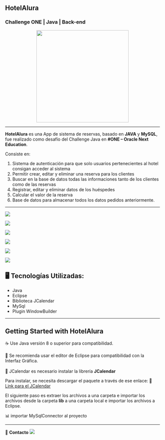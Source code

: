 ## HotelAlura
<h3> Challenge ONE | Java | Back-end </h3>


<p align="center" >
     <img width="300" heigth="300" src="https://user-images.githubusercontent.com/91544872/189419040-c093db78-c970-4960-8aca-ffcc11f7ffaf.png">
</p>

---

<strong>HotelAlura</strong> es una App de sistema de reservas, basado en  <strong>JAVA</strong> y <strong>MySQL</strong>, fue realizado como desafío del Challenge Java en <strong>#ONE – Oracle Next Education</strong>.

Consiste en:

1. Sistema de autenticación para que solo usuarios pertenecientes al hotel consigan acceder al sistema
2. Permitir crear, editar y eliminar una reserva para los clientes
3. Buscar en la base de datos todas las informaciones tanto de los clientes como de las reservas
4. Registrar, editar y eliminar datos de los huéspedes
5. Calcular el valor de la reserva
6. Base de datos para almacenar todos los datos pedidos anteriormente.

---

![](https://user-images.githubusercontent.com/99347883/211170224-a286f0dd-cf49-40d2-ae8a-18109cfbe8f2.png)

![](https://user-images.githubusercontent.com/99347883/211170218-a053c35c-943d-4bed-8d0e-9837c62c73d4.png)

![](https://user-images.githubusercontent.com/99347883/211170219-e4c57809-d792-46a2-a6bf-6119ef607825.png)

![](https://user-images.githubusercontent.com/99347883/211170220-1e6076d1-5afb-492b-b349-6b5d51b91f4a.png)

![](https://user-images.githubusercontent.com/99347883/211170221-d21d6acb-8816-4c75-ae24-3cfc0a6da36f.png)

![](https://user-images.githubusercontent.com/99347883/211170222-09312f65-8f82-47f4-bf69-1340f9f73002.png)

## 🖥️ Tecnologías Utilizadas:

- Java
- Eclipse
- Biblioteca JCalendar
- MySql
- Plugin WindowBuilder </br>

---
## Getting Started with HotelAlura

☕ Use Java versión 8 o superior para compatibilidad. </br></br>
📝 Se recomienda usar el editor de Eclipse para compatibilidad con la Interfaz Gráfica. </br></br>
📅 JCalendar  es necesario instalar la librería <strong>JCalendar</strong>

Para instalar, se necesita descargar el paquete a través de ese enlace: 
🔹 [Link para el JCalendar](https://toedter.com/jcalendar/)

El siguiente paso es extraer los archivos a una carpeta e importar los archivos desde la carpeta <strong>lib</strong> a una carpeta local e importar los archivos a Eclipse.

📊 importar MySqlConnector al proyecto

---

💙 <strong>Contacto</strong>  <a href="https://www.linkedin.com/in/christian-camilo-huila-garces/" target="_blank">
<img src="https://img.shields.io/badge/-LinkedIn-%230077B5?style=for-the-badge&logo=linkedin&logoColor=white" target="_blank"></a>
